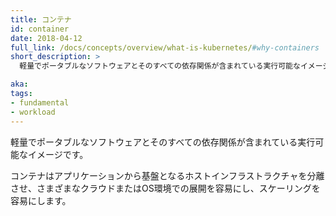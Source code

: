 ```yaml
---
title: コンテナ
id: container
date: 2018-04-12
full_link: /docs/concepts/overview/what-is-kubernetes/#why-containers
short_description: >
  軽量でポータブルなソフトウェアとそのすべての依存関係が含まれている実行可能なイメージです。

aka: 
tags:
- fundamental
- workload
---
```

 軽量でポータブルなソフトウェアとそのすべての依存関係が含まれている実行可能なイメージです。

<!--more--> 

コンテナはアプリケーションから基盤となるホストインフラストラクチャを分離させ、さまざまなクラウドまたはOS環境での展開を容易にし、スケーリングを容易にします。

